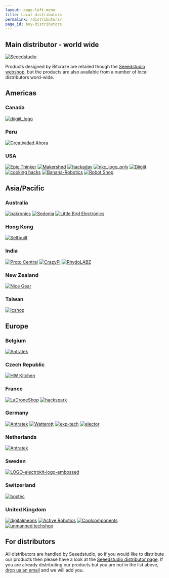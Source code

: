 ```yaml
---
layout: page-left-menu
title: Local distributors
permalink: /distributors/
page_id: buy-distributors
---
```


<h2 id="seeed">Main distributor - world wide</h2>
<a href="http://www.seeedstudio.com/depot/bitcraze-m-64.html?ref=side"><img class="plm-content-logo" src="/images/seeed.png" alt="Seeedstudio"/></a>
<p>Products designed by Bitcraze are retailed though the <a title="Bitcraze products at Seeedstudio" href="http://www.seeedstudio.com/depot/bitcraze-m-64.html?ref=side" target="_blank">Seeedstudio webshop</a>, but the products are also available from a number of local distributors word-wide.</p>

<h2 id="americas" class="plm-content-space-medium">Americas</h2>

<h3 id="canada">Canada</h3>
<a href="http://www.ca.diigiit.com/bitcraze"><img class="plm-content-logo size-medium" src="/images/diigiit_logo-300x103.png" alt="diigiit_logo" /></a>

<h3 id="peru">Peru</h3>
<a href="http://www.creatividadahora.com/index.php?page=detalle_producto&amp;id=PRD0006&amp;categoria=CAT0021"><img class="plm-content-logo size-full" src="/images/creatividad-ahora.png" alt="Creatividad Ahora" /></a>

<h3 id="usa">USA</h3>
<a href="http://www.epictinker.com/category-s/1863.htm"><img class="plm-content-logo" src="/images/epictink.logo_.small_.220x174.png" alt="Epic Thinker" /></a>
<a href="http://www.makershed.com/pages/search-results?q=crazyflie&amp;p=1"><img class="plm-content-logo size-medium" title="MakerSHED" src="/images/makershed-300x75.png" alt="Makershed" /></a>
<a href="http://store.hackaday.com/search?q=crazyflie"><img class="plm-content-logo size-full" src="/images/hackaday.png" alt="hackaday" /></a>
<a href="http://www.amazon.com/s/ref=nb_sb_noss?url=me%3DA1LHQ5G6ONPXVT&amp;field-keywords=crazyflie"><img class="plm-content-logo size-full" src="/images/nkc_logo_only.png" alt="nkc_logo_only" /></a>
<a href="http://www.us.diigiit.com/bitcraze"><img class="plm-content-logo size-medium" src="/images/diigiit_logo-300x103.png" alt="Diigiit" /></a>
<a href="https://www.cooking-hacks.com/catalogsearch/result/?cat=&amp;q=crazyflie"><img class="plm-content-logo size-full" src="/images/cookinghacks.png" alt="cooking hacks" /></a>
<a href="https://www.bananarobotics.com/shop/Bitcraze"><img class="plm-content-logo size-medium" src="/images/Banana-Robotics-300x51.png" alt="Banana-Robotics" /></a>
<a href="http://www.robotshop.com/en/catalogsearch/result/?q=crazyflie&amp;order=stats_sales_order_count&amp;dir=desc"><img class="plm-content-logo size-full" src="/images/robotshop.png" alt="Robot Shop" /></a>


<h2 id="asia" class="plm-content-space-medium">Asia/Pacific</h2>

<h3 id="australia">Australia</h3>
<a href="http://www.pakronics.com/search?type=product&amp;q=crazyflie"><img class="plm-content-logo size-full" src="/images/pakronics.png" alt="pakronics" /></a>
<a href="http://www.sedoniatech.com.au/catalogsearch/result/?q=crazyflie"><img class="plm-content-logo size-full" src="/images/Sedonia-Logo.gif" alt="Sedonia" /></a>
<a href="http://littlebirdelectronics.com/search?type=product&amp;q=crazyflie"><img class="plm-content-logo size-full" title="Littlebird Electronics" src="/images/littlebird_electronics.png" alt="Little Bird Electronics" /></a>

<h3 id="hongkong">Hong Kong</h3>
<a href="http://selfbuilt.net/shop/index.php?route=product/search&amp;search=crazyflie"><img class="plm-content-logo size-full" src="/images/selfbuilt-logo.png" alt="Selfbuilt" /></a>

<h3 id="india">India</h3>
<a href="http://www.protocentral.com/search?controller=search&amp;orderby=position&amp;orderway=desc&amp;search_query=crazyflie"><img class="plm-content-logo size-full" src="/images/proto_central.jpg" alt="Proto Central" /></a>
<a href="https://www.crazypi.com/index.php?route=product/search&amp;search=crazyflie"><img class="plm-content-logo size-full" src="/images/crazypi.png" alt="CrazyPi" /></a>
<a href="http://www.rhydolabz.com/index.php?main_page=advanced_search_result&amp;search_in_description=1&amp;zenid=b1621fa24d22a251847471f0d0fe0d3b&amp;keyword=crazyflie"><img class="plm-content-logo size-full" src="/images/RhydoLABZ.png" alt="RhydoLABZ" /></a>

<h3 id="newzealand">New Zealand</h3>
<a href="https://nicegear.co.nz/search/?q=crazyflie"><img class="plm-content-logo size-full" src="/images/nicegear.png" alt="Nice Gear" /></a>

<h3 id="taiwan">Taiwan</h3>
<a href="http://www.icshop.com.tw/advanced_search_result.php?keywords=crazyflie&amp;x=-782&amp;y=-104"><img class="plm-content-logo size-full" title="iCShopping" src="/images/icsshop.jpg" alt="Icshop" /></a>


<h2 id="europe" class="plm-content-space-medium">Europe</h2>

<h3 id="belgum">Belgium</h3>
<a href="http://www.antratek.com/bitcraze"><img class="plm-content-logo size-medium" src="/images/Antratek-EEM_logo-nieuw-300x56.jpg" alt="Antratek" /></a>

<h3 id="czech">Czech Republic</h3>
<a href="http://www.hwkitchen.com/robotics/crazyflie-2-0/"><img class="plm-content-logo" src="/images/HW-Kitchen_logo-300x261.jpg" alt="HW Kitchen" /></a>

<h3 id="france">France</h3>
<a href="http://www.ladroneshop.com/fr/87-crazyflie"><img class="plm-content-logo size-medium" src="/images/logo-ds2-copie-300x42.jpg" alt="LaDroneShop" /></a>
<a href="https://hackspark.fr/fr/catalogsearch/result/?q=crazyflie"><img class="plm-content-logo size-full" src="/images/hackspark.png" alt="hackspark" /></a>

<h3 id="germany">Germany</h3>
<a href="http://www.antratek.de/bitcraze"><img class="plm-content-logo size-medium" src="/images/Antratek-EEM_logo-nieuw-300x56.jpg" alt="Antratek" /></a>
<a href="http://www.watterott.com/index.php?page=search&amp;page_action=query&amp;desc=on&amp;sdesc=on&amp;keywords=crazyflie&amp;x=-1232&amp;y=-27"><img class="plm-content-logo" title="watterott" src="/images/wetterott.jpg" alt="Watterott" /></a>
<a href="http://www.exp-tech.de/catalogsearch/result/?q=crazyflie"><img class="plm-content-logo size-full" title="exp tech" src="/images/exp_tech_square.jpg" alt="exp-tech" /></a>
<a href="http://www.elektor.com/crazyflie-2-0-combo"><img class="plm-content-logo size-full" src="/images/elector.png" alt="elector" /></a>

<h3 id="netherlands">Netherlands</h3>
<a href="http://www.antratek.nl/bitcraze"><img class="plm-content-logo size-medium" src="/images/Antratek-EEM_logo-nieuw-300x56.jpg" alt="Antratek" /></a>

<h3 id="sweden">Sweden</h3>
<a href="http://www.electrokit.com/productsearch?id=1&amp;q=crazyflie&amp;cathandle=search"><img class="plm-content-logo size-full" src="/images/LOGO-electrokit-logo-embossed.png" alt="LOGO-electrokit-logo-embossed" /></a>

<h3 id="switzerland">Switzerland</h3>
<a href="http://shop.boxtec.ch/advanced_search_result.php?keywords=crazyflie&amp;x=-1126&amp;y=-15"><img class="plm-content-logo size-full" src="/images/boxtec-logo.png" alt="boxtec" /></a>

<h3 id="unitedkingdom">United Kingdom</h3>
<a href="https://digitalmeans.co.uk/shop/index.php?route=product/search&amp;search=crazyflie"><img class="plm-content-logo size-full" src="/images/digitalmeans.png" alt="digitalmeans" /></a>
<a href="http://www.active-robots.com/catalogsearch/result/?q=crazyflie"><img class="plm-content-logo size-full" src="/images/activerobots.png" alt="Active Robotics" /></a>
<a href="https://www.coolcomponents.co.uk/catalogsearch/result/?q=crazyflie"><img class="plm-content-logo size-medium" title="Cool components" src="/images/coolcomponents-300x46.gif" alt="Coolcomponents" /></a>
<a href="http://www.unmannedtechshop.co.uk/search.php?search_query=crazyflie"><img class="plm-content-logo size-full" title="Cool components" src="/images/unmanned_tech.png" alt="unmanned techshop" /></a>


<h2 id="distributor">For distributors</h2>
<p>All distributors are handled by Seeedstudio, so if you would like to distribute our products then please have a look at the <a title="Seeedstudio Distribution" href="http://www.seeedstudio.com/depot/index.php?main_page=become_a_distributor" target="_blank">Seeedstudio distributor page</a>. If you are already distributing our products but you are not in the list above, <a title="Contact" href="/contact/" target="_blank">drop us an email</a> and we will add you.</p>